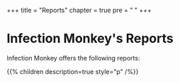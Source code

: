 +++
title = "Reports"
chapter = true
pre = "<i class='fas fa-scroll'></i> "
+++

# Infection Monkey's Reports

Infection Monkey offers the following reports:

{{% children description=true style="p" /%}}
